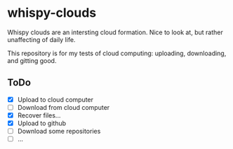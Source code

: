 # whispy-clouds

Whispy clouds are an intersting cloud formation. Nice to look at, but rather unaffecting of daily life.

This repository is for my tests of cloud computing: uploading, downloading, and gitting good. 

## ToDo
- [x] Upload to cloud computer
- [ ] Download from cloud computer
- [x] Recover files...
- [x] Upload to github
- [ ] Download some repositories
- [ ] ...
